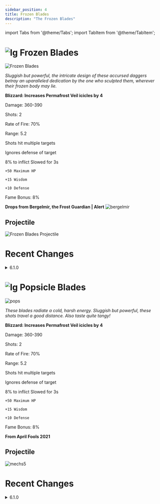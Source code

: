 ```yaml
---
sidebar_position: 4
title: Frozen Blades
description: "The Frozen Blades"
---
```


import Tabs from '@theme/Tabs';
import TabItem from '@theme/TabItem';

<Tabs>
  <TabItem value="Frozen Blades" label="Frozen Blades" default>

# ![lg](https://cdn.discordapp.com/attachments/1026159786313650256/1045193424116133948/Legendary_Bag.png) Frozen Blades

![Frozen Blades](https://vwiki.valorserver.com/api/item/picture/Frozen%20Blades)  

<i>Sluggish but powerful, the intricate design of these accursed daggers betray an uparalleled dedication by the one who sculpted them, wherever their frozen body may lie. </i>

 **Blizzard: Increases Permafrost Veil icicles by 4**

Damage: 360-390

Shots: 2

Rate of Fire: 70%

Range: 5.2

Shots hit multiple targets

Ignores defense of target

8% to inflict Slowed for 3s

    +50 Maximum HP
    
    +15 Wisdom
    
    +10 Defense
    
 Fame Bonus: 8%

 
**Drops from Bergelmir, the Frost Guardian | Alert** ![bergelmir](https://cdn.discordapp.com/attachments/1107378591026655272/1107470508791955456/fghf.png)

 ## Projectile
 
![Frozen Blades Projectile](https://cdn.discordapp.com/attachments/1160376179996496013/1187558026505371698/normal_ar_blade.gif?ex=65975299&is=6584dd99&hm=3fdbc318309d41e2605fa33700d2c6c7ce81c7dafda4a2141ae73512e6d118f7&)


# Recent Changes
<details>
  <summary>6.1.0</summary>
  <div>
    
    
    Damage: 310-360 -> 360-390

    Slow chance: 5% -> 8%

    Rate Of Fire: 85% -> 70%

  </div>
</details>

  </TabItem>
  <TabItem value="Popsicle Blades" label="Popsicle Blades">

#  ![lg](https://cdn.discordapp.com/attachments/1026159786313650256/1045193424116133948/Legendary_Bag.png)  Popsicle Blades

![pops](https://cdn.discordapp.com/attachments/1107378591026655272/1107472197653647481/triangle.png)
    
<i>These blades radiate a cold, harsh energy. Sluggish but powerful, these shots travel a good distance. Also taste quite tangy!</i>

 **Blizzard: Increases Permafrost Veil icicles by 4**

Damage: 360-390

Shots: 2

Rate of Fire: 70%

Range: 5.2

Shots hit multiple targets

Ignores defense of target

8% to inflict Slowed for 3s

    +50 Maximum HP

    +15 Wisdom

    +10 Defense

 Fame Bonus: 8%

**From April Fools 2021**

 ## Projectile

![mechs5](https://cdn.discordapp.com/attachments/1160376179996496013/1170803400905080883/popsicle.gif?ex=6591bda3&is=657f48a3&hm=48134bae7d2ee3645862c1d94f50ec067c2de83c92ef812726527b6b653c7d75&)

# Recent Changes

<details>
  <summary>6.1.0</summary>
  <div>
    
    
    Damage: 310-360 -> 360-390

    Slow chance: 5% -> 8%

    Rate Of Fire: 85% -> 70%

  </div>
</details>

 </TabItem>
</Tabs>
